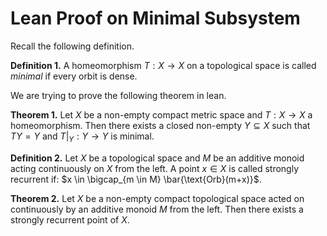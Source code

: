 # Lean Proof on Minimal Subsystem

Recall the following definition.

**Definition 1.**
A homeomorphism $T:X \to X$ on a topological space is called *minimal* if every orbit is dense. 

We are trying to prove the following theorem in lean.

**Theorem 1.** 
Let $X$ be a non-empty compact metric space and $T: X \to X$
a homeomorphism. Then there exists a closed non-empty $Y \subseteq X$ such that 
$T Y = Y$ and $T|_Y: Y \to Y$ is minimal.

**Definition 2.**
Let $X$ be a topological space and $M$ be an additive monoid acting continuously on $X$ from the left. A point $x \in X$ is called strongly recurrent if:
$x \in \bigcap_{m \in M} \bar{\text{Orb}(m+x)}$. 

**Theorem 2.**
Let $X$ be a non-empty compact topological space acted on continuously by an additive monoid $M$ from the left. Then there exists a strongly recurrent point of $X$.
